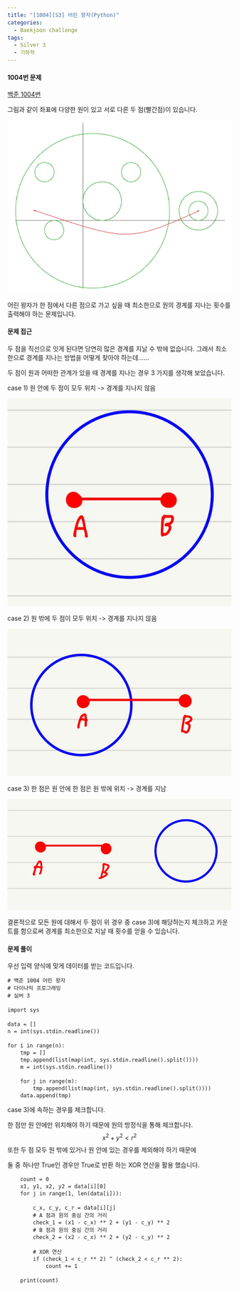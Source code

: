 ```yaml
---
title: "[1004][S3] 어린 왕자(Python)"
categories:
  - Baekjoon challenge
tags:
  - Silver 3
  - 기하학
---
```


#### 1004번 문제

[백준 1004번](https://www.acmicpc.net/problem/1004)

그림과 같이 좌표에 다양한 원이 있고 서로 다른 두 점(빨간점)이 있습니다. 

![](https://github.com/Jihackstory/Jihackstory.github.io/blob/main/assets/images/BJ_1004_1.jpg?raw=true)

어린 왕자가 한 점에서 다른 점으로 가고 싶을 때 최소한으로 원의 경계를 지나는 횟수를 출력해야 하는 문제입니다.

#### 문제 접근

두 점을 직선으로 잇게 된다면 당연히 많은 경계를 지날 수 밖에 없습니다. 그래서 최소한으로 경계를 지나는 방법을 어떻게 찾아야 하는데......

두 점이 원과 어떠한 관계가 있을 때 경계를 지나는 경우 3 가지를 생각해 보았습니다.

case 1) 원 안에 두 점이 모두 위치 -> 경계를 지나지 않음

![](https://github.com/Jihackstory/Jihackstory.github.io/blob/main/assets/images/BJ_1004_2.jpg?raw=true)



case 2) 원 밖에 두 점이 모두 위치 -> 경계를 지나지 않음

![](https://github.com/Jihackstory/Jihackstory.github.io/blob/main/assets/images/BJ_1004_3.jpg?raw=true)



case 3) 한 점은 원 안에 한 점은 원 밖에 위치 -> 경계를 지남

![](https://github.com/Jihackstory/Jihackstory.github.io/blob/main/assets/images/BJ_1004_4.jpg?raw=true)



결론적으로 모든 원에 대해서 두 점이 위 경우 중 case 3)에 해당하는지 체크하고 카운트를 함으로써 경계를 최소한으로 지날 때 횟수를 얻을 수 있습니다.



#### 문제 풀이



우선 입력 양식에 맞게 데이터를 받는 코드입니다.

```
# 백준 1004 어린 왕자
# 다이나믹 프로그래밍
# 실버 3

import sys

data = []
n = int(sys.stdin.readline())

for i in range(n):
    tmp = []
    tmp.append(list(map(int, sys.stdin.readline().split())))
    m = int(sys.stdin.readline())

    for j in range(m):
        tmp.append(list(map(int, sys.stdin.readline().split())))
    data.append(tmp)

```



case 3)에 속하는 경우를 체크합니다.

한 점만 원 안에만 위치해야 하기 때문에 원의 방정식을 통해 체크합니다.
$$
x^2+y^2 < r^2
$$
또한 두 점 모두 원 밖에 있거나 원 안에 있는 경우를 제외해야 하기 때문에 

둘 중 하나만 True인 경우만 True로 반환 하는 XOR 연산을 활용 했습니다.

```
    count = 0
    x1, y1, x2, y2 = data[i][0]
    for j in range(1, len(data[i])):

        c_x, c_y, c_r = data[i][j]
        # A 점과 원의 중심 간의 거리
        check_1 = (x1 - c_x) ** 2 + (y1 - c_y) ** 2
        # B 점과 원의 중심 간의 거리
        check_2 = (x2 - c_x) ** 2 + (y2 - c_y) ** 2
		
        # XOR 연산
        if (check_1 < c_r ** 2) ^ (check_2 < c_r ** 2):
            count += 1

    print(count)
```
